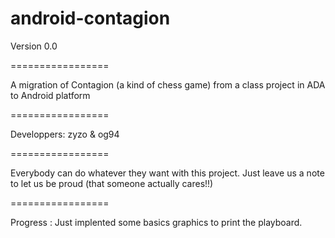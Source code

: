 android-contagion
=================

Version 0.0

=================

A migration of Contagion (a kind of chess game) from a class project in ADA to Android platform

=================

Developpers: zyzo & og94
        
=================

Everybody can do whatever they want with this project. Just leave us a note to let us be proud (that someone actually cares!!)

=================

Progress : 
   Just implented some basics graphics to print the playboard.
